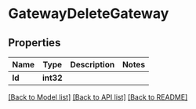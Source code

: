 # GatewayDeleteGateway

## Properties

Name | Type | Description | Notes
------------ | ------------- | ------------- | -------------
**Id** | **int32** |  | 

[[Back to Model list]](../README.md#documentation-for-models) [[Back to API list]](../README.md#documentation-for-api-endpoints) [[Back to README]](../README.md)


